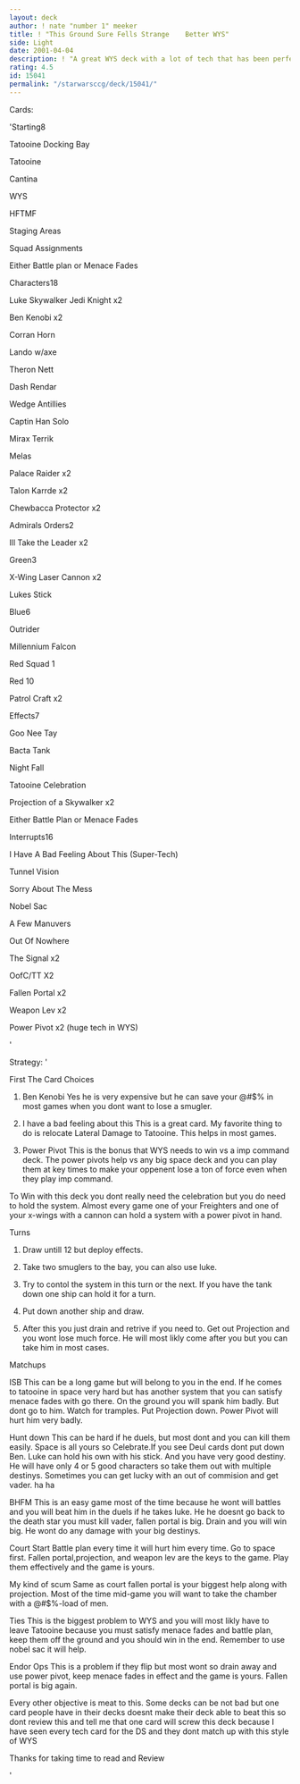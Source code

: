 ```yaml
---
layout: deck
author: ! nate "number 1" meeker
title: ! "This Ground Sure Fells Strange    Better WYS"
side: Light
date: 2001-04-04
description: ! "A great WYS deck with a lot of tech that has been perfected. It has went 6-0 in three tournaments."
rating: 4.5
id: 15041
permalink: "/starwarsccg/deck/15041/"
---
```

Cards: 

'Starting8 

Tatooine Docking Bay 

Tatooine 

Cantina 

WYS 

HFTMF 

Staging Areas 

Squad Assignments 

Either Battle plan or Menace Fades 


Characters18 

Luke Skywalker Jedi Knight x2 

Ben Kenobi x2 

Corran Horn 

Lando w/axe 

Theron Nett 

Dash Rendar 

Wedge Antillies 

Captin Han Solo 

Mirax Terrik 

Melas 

Palace Raider x2 

Talon Karrde x2 

Chewbacca Protector x2 


Admirals Orders2 

Ill Take the Leader x2 


Green3 

X-Wing Laser Cannon x2 

Lukes Stick 


Blue6 

Outrider 

Millennium Falcon 

Red Squad 1 

Red 10 

Patrol Craft x2 


Effects7 

Goo Nee Tay 

Bacta Tank 

Night Fall 

Tatooine Celebration 

Projection of a Skywalker x2 

Either Battle Plan or Menace Fades 


Interrupts16 

I Have A Bad Feeling About This (Super-Tech) 

Tunnel Vision 

Sorry About The Mess 

Nobel Sac 

A Few Manuvers 

Out Of Nowhere 

The Signal x2 

OofC/TT X2 

Fallen Portal x2 

Weapon Lev x2 

Power Pivot x2 (huge tech in WYS)

'

Strategy: '

First The Card Choices 

1. Ben Kenobi Yes he is very expensive but he can save your @#$% in most games when you dont want to lose a smugler. 

2. I have a bad feeling about this This is a great card. My favorite thing to do is relocate Lateral Damage to Tatooine. This helps in most games. 

3. Power Pivot This is the bonus that WYS needs to win vs a imp command deck. The power pivots help vs any big space deck and you can play them at key times to make your oppenent lose a ton of force even when they play imp command. 


To Win with this deck you dont really need the celebration but you do need to hold the system. Almost every game one of your Freighters and one of your x-wings with a cannon can hold a system with a power pivot in hand. 


Turns 

1. Draw untill 12 but deploy effects. 

2. Take two smuglers to the bay, you can also use luke. 

3. Try to contol the system in this turn or the next. If you have the tank down one ship can hold it for a turn. 

4. Put down another ship and draw. 

5. After this you just drain and retrive if you need to. Get out Projection and you wont lose much force. He will most likly come after you but you can take him in most cases. 


Matchups 

ISB This can be a long game but will belong to you in the end. If he comes to tatooine in space very hard but has another system that you can satisfy menace fades with go there. On the ground you will spank him badly. But dont go to him. Watch for tramples. Put Projection down. Power Pivot will hurt him very badly. 


Hunt down This can be hard if he duels, but most dont and you can kill them easily. Space is all yours so Celebrate.If you see Deul cards dont put down Ben. Luke can hold his own with his stick. And you have very good destiny. He will have only 4 or 5 good characters so take them out with multiple destinys. Sometimes you can get lucky with an out of commision and get vader. ha ha 


BHFM This is an easy game most of the time because he wont will battles and you will beat him in the duels if he takes luke. He he doesnt go back to the death star you must kill vader, fallen portal is big. Drain and you will win big. He wont do any damage with your big destinys. 


Court Start Battle plan every time it will hurt him every time. Go to space first. Fallen portal,projection, and weapon lev are the keys to the game. Play them effectively and the game is yours. 


My kind of scum Same as court fallen portal is your biggest help along with projection. Most of the time mid-game you will want to take the chamber with a @#$%-load of men. 


Ties This is the biggest problem to WYS and you will most likly have to leave Tatooine because you must satisfy menace fades and battle plan, keep them off the ground and you should win in the end. Remember to use nobel sac it will help. 


Endor Ops This is a problem if they flip but most wont so drain away and use power pivot, keep menace fades in effect and the game is yours. Fallen portal is big again. 


Every other objective is meat to this. Some decks can be not bad but one card people have in their decks doesnt make their deck able to beat this so dont review this and tell me that one card will screw this deck because I have seen every tech card for the DS and they dont match up with this style of WYS 

Thanks for taking time to read and Review

'
